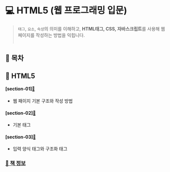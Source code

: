 # 💻 HTML5 (웹 프로그래밍 입문)
> `태그`, `요소`, `속성`의 의미를 이해하고, **HTML태그, CSS, 자바스크립트**를 사용해 웹 페이지를 작성하는 방법을 익힙니다.  <br> <br>


## 📌 목차

## 📝 HTML5
 #### [section-01][📌](https://github.com/zhzkdls/TIL/blob/main/HTML/Step01/Web%20Page%20Basic%20Structure.md)
   * 웹 패이지 기본 구조와 작성 방법
 
 #### [section-02][📌](https://github.com/zhzkdls/TIL/blob/main/HTML/Step01/Basic%20Tag%20.md)
   * 기본 태그
 
 #### [section-03][📌](https://github.com/zhzkdls/TIL/blob/main/HTML/Step01/Input%20Form%20Tags%20and%20Structured%20Tags.md)
   * 입력 양식 태그와 구조화 태그

### [📝 책 정보](http://www.yes24.com/Product/Goods/97828117)
